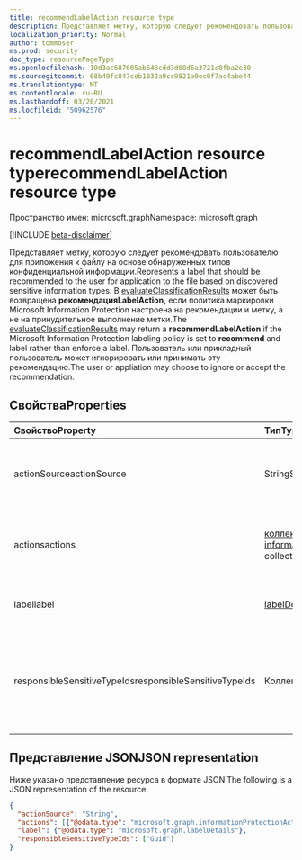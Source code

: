 ```yaml
---
title: recommendLabelAction resource type
description: Представляет метку, которую следует рекомендовать пользователю для приложения к файлу на основе типов конфиденциальной информации.
localization_priority: Normal
author: tommoser
ms.prod: security
doc_type: resourcePageType
ms.openlocfilehash: 10d3ac687605ab648cdd3d68d6a3721c8fba2e30
ms.sourcegitcommit: 68b49fc847ceb1032a9cc9821a9ec0f7ac4abe44
ms.translationtype: MT
ms.contentlocale: ru-RU
ms.lasthandoff: 03/20/2021
ms.locfileid: "50962576"
---
```

# <a name="recommendlabelaction-resource-type"></a><span data-ttu-id="07e93-103">recommendLabelAction resource type</span><span class="sxs-lookup"><span data-stu-id="07e93-103">recommendLabelAction resource type</span></span>

<span data-ttu-id="07e93-104">Пространство имен: microsoft.graph</span><span class="sxs-lookup"><span data-stu-id="07e93-104">Namespace: microsoft.graph</span></span>

[!INCLUDE [beta-disclaimer](../../includes/beta-disclaimer.md)]

<span data-ttu-id="07e93-105">Представляет метку, которую следует рекомендовать пользователю для приложения к файлу на основе обнаруженных типов конфиденциальной информации.</span><span class="sxs-lookup"><span data-stu-id="07e93-105">Represents a label that should be recommended to the user for application to the file based on discovered sensitive information types.</span></span> <span data-ttu-id="07e93-106">В [evaluateClassificationResults](../api/informationprotectionlabel-evaluateClassificationResults.md) может быть возвращена **рекомендацияLabelAction,** если политика  маркировки Microsoft Information Protection настроена на рекомендации и метку, а не на принудительное выполнение метки.</span><span class="sxs-lookup"><span data-stu-id="07e93-106">The [evaluateClassificationResults](../api/informationprotectionlabel-evaluateClassificationResults.md) may return a **recommendLabelAction** if the Microsoft Information Protection labeling policy is set to **recommend** and label rather than enforce a label.</span></span> <span data-ttu-id="07e93-107">Пользователь или прикладный пользователь может игнорировать или принимать эту рекомендацию.</span><span class="sxs-lookup"><span data-stu-id="07e93-107">The user or appliation may choose to ignore or accept the recommendation.</span></span> 

## <a name="properties"></a><span data-ttu-id="07e93-108">Свойства</span><span class="sxs-lookup"><span data-stu-id="07e93-108">Properties</span></span>

| <span data-ttu-id="07e93-109">Свойство</span><span class="sxs-lookup"><span data-stu-id="07e93-109">Property</span></span>                    | <span data-ttu-id="07e93-110">Тип</span><span class="sxs-lookup"><span data-stu-id="07e93-110">Type</span></span>                                                                     | <span data-ttu-id="07e93-111">Описание</span><span class="sxs-lookup"><span data-stu-id="07e93-111">Description</span></span>                                                           |
| :-------------------------- | :----------------------------------------------------------------------- | :-------------------------------------------------------------------- |
| <span data-ttu-id="07e93-112">actionSource</span><span class="sxs-lookup"><span data-stu-id="07e93-112">actionSource</span></span>                | <span data-ttu-id="07e93-113">String</span><span class="sxs-lookup"><span data-stu-id="07e93-113">String</span></span>                                                                   | <span data-ttu-id="07e93-114">Возможные значения: `manual`, `automatic`, `recommended`, `default`.</span><span class="sxs-lookup"><span data-stu-id="07e93-114">Possible values are: `manual`, `automatic`, `recommended`, `default`.</span></span> |
| <span data-ttu-id="07e93-115">actions</span><span class="sxs-lookup"><span data-stu-id="07e93-115">actions</span></span>                     | <span data-ttu-id="07e93-116">[коллекция informationProtectionAction](informationprotectionaction.md)</span><span class="sxs-lookup"><span data-stu-id="07e93-116">[informationProtectionAction](informationprotectionaction.md) collection</span></span> | <span data-ttu-id="07e93-117">Действия, которые необходимо принять, если метка принята пользователем.</span><span class="sxs-lookup"><span data-stu-id="07e93-117">Actions to take if the label is accepted by the user.</span></span>                                                                       |
| <span data-ttu-id="07e93-118">label</span><span class="sxs-lookup"><span data-stu-id="07e93-118">label</span></span>                       | [<span data-ttu-id="07e93-119">labelDetails</span><span class="sxs-lookup"><span data-stu-id="07e93-119">labelDetails</span></span>](labeldetails.md)                                          | <span data-ttu-id="07e93-120">Метка, которая рекомендуется.</span><span class="sxs-lookup"><span data-stu-id="07e93-120">The label that is being recommended.</span></span>                                                                      |
| <span data-ttu-id="07e93-121">responsibleSensitiveTypeIds</span><span class="sxs-lookup"><span data-stu-id="07e93-121">responsibleSensitiveTypeIds</span></span> | <span data-ttu-id="07e93-122">Коллекция объектов Guid</span><span class="sxs-lookup"><span data-stu-id="07e93-122">Guid collection</span></span>                                                          | <span data-ttu-id="07e93-123">GUID типа конфиденциальной информации, из-за чего была дана рекомендация.</span><span class="sxs-lookup"><span data-stu-id="07e93-123">The sensitive information type GUIDs that caused the recommendation to be given.</span></span>                                                                      |

## <a name="json-representation"></a><span data-ttu-id="07e93-124">Представление JSON</span><span class="sxs-lookup"><span data-stu-id="07e93-124">JSON representation</span></span>

<span data-ttu-id="07e93-125">Ниже указано представление ресурса в формате JSON.</span><span class="sxs-lookup"><span data-stu-id="07e93-125">The following is a JSON representation of the resource.</span></span>

<!-- {
  "blockType": "resource",
  "optionalProperties": [

  ],
  "@odata.type": "microsoft.graph.recommendLabelAction",
  "baseType": "microsoft.graph.informationProtectionAction"
}-->

```json
{
  "actionSource": "String",
  "actions": [{"@odata.type": "microsoft.graph.informationProtectionAction"}],
  "label": {"@odata.type": "microsoft.graph.labelDetails"},
  "responsibleSensitiveTypeIds": ["Guid"]
}
```

<!-- uuid: 16cd6b66-4b1a-43a1-adaf-3a886856ed98
2019-02-04 14:57:30 UTC -->
<!-- {
  "type": "#page.annotation",
  "description": "recommendLabelAction resource",
  "keywords": "",
  "section": "documentation",
  "tocPath": ""
}-->


